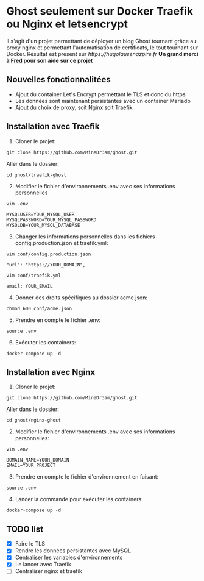 # Ghost seulement sur Docker Traefik ou Nginx et letsencrypt

Il s'agit d'un projet permettant de déployer un blog Ghost tournant grâce au proxy nginx et permettant l'automatisation de certificats, le tout tournant sur Docker.
Résultat est présent sur _https://hugolausenazpire.fr_
**Un grand merci à [Fred](https://github.com/FredPi17) pour son aide sur ce projet**

## Nouvelles fonctionnalitées
- Ajout du container Let's Encrypt permettant le TLS et donc du https
- Les données sont maintenant persistantes avec un container Mariadb
- Ajout du choix de proxy, soit Nginx soit Traefik

## Installation avec Traefik
1. Cloner le projet:
```
git clone https://github.com/MineDr3am/ghost.git
```
Aller dans le dossier:
```
cd ghost/traefik-ghost
```

2. Modifier le fichier d'environnements .env avec ses informations personnelles
```
vim .env
```
```
MYSQLUSER=YOUR_MYSQL_USER
MYSQLPASSWORD=YOUR_MYSQL_PASSWORD
MYSQLDB=YOUR_MYSQL_DATABASE
```
3. Changer les informations personnelles dans les fichiers config.production.json et traefik.yml:
```
vim conf/config.production.json
```
```
"url": "https://YOUR_DOMAIN",
```
```
vim conf/traefik.yml
```
```
email: YOUR_EMAIL
```
4. Donner des droits spécifiques au dossier acme.json:
```
chmod 600 conf/acme.json
```
5. Prendre en compte le fichier .env:
```
source .env
```
6. Exécuter les containers:
```
docker-compose up -d
```

## Installation avec Nginx
1. Cloner le projet:
```
git clone https://github.com/MineDr3am/ghost.git
```
Aller dans le dossier:
```
cd ghost/nginx-ghost
```
2. Modifier le fichier d'environnements .env avec ses informations personnelles:
```
vim .env
```
```
DOMAIN_NAME=YOUR_DOMAIN
EMAIL=YOUR_PROJECT
```
3. Prendre en compte le fichier d'environnement en faisant:
```
source .env
```
4. Lancer la commande pour exécuter les containers:
```
docker-compose up -d
```

## TODO list
- [x] Faire le TLS
- [X] Rendre les données persistantes avec MySQL
- [x] Centraliser les variables d'environnements
- [x] Le lancer avec Traefik
- [ ] Centraliser nginx et traefik 
